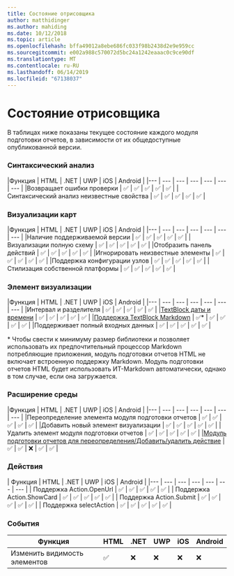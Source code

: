 ```yaml
---
title: Состояние отрисовщика
author: matthidinger
ms.author: mahiding
ms.date: 10/12/2018
ms.topic: article
ms.openlocfilehash: bffa49012a8ebe686fc033f98b2438d2e9e959cc
ms.sourcegitcommit: e002a988c570072d5bc24a1242eaaac0c9ce90df
ms.translationtype: MT
ms.contentlocale: ru-RU
ms.lasthandoff: 06/14/2019
ms.locfileid: "67138037"
---
```

# <a name="renderer-status"></a>Состояние отрисовщика
В таблицах ниже показаны текущее состояние каждого модуля подготовки отчетов, в зависимости от их общедоступные опубликованной версии.

### <a name="parsing"></a>Синтаксический анализ

|Функция | HTML | .NET | UWP | iOS | Android |
|--- | --- | --- | --- | --- | --- | --- |
|Возвращает ошибки проверки | ✅ | ✅ | ✅ | ✅ | ✅ |
|Синтаксический анализ неизвестные свойства | ✅ | ✅ | ✅ | ✅ | ✅ |

### <a name="card-rendering"></a>Визуализации карт

|Функция | HTML | .NET | UWP | iOS | Android |
|--- | --- | --- | --- | --- | --- | --- |
|Наличие поддерживаемой версии | ✅ | ✅ | ✅ | ✅ | ✅  |
|Визуализации полную схему | ✅ | ✅ | ✅ | ✅ | ✅ |
|Отобразить панель действий | ✅ | ✅ | ✅ | ✅ | ✅ |
|Игнорировать неизвестные элементы | ✅ | ✅ | ✅ | ✅ | ✅ |
|Поддержка конфигурации узлов | ✅ | ✅ | ✅ | ✅ | ✅ |
|Стилизация собственной платформы | ✅ | ✅ | ✅ | ✅ | ✅ |

### <a name="element-rendering"></a>Элемент визуализации

|Функция | HTML | .NET | UWP | iOS | Android |
|--- | --- | --- | --- | --- | --- | --- |
|Интервал и разделителя | ✅ | ✅ | ✅ | ✅ | ✅ |
|[TextBlock даты и времени](../authoring-cards/text-features.md#datetime-formatting-and-localization) | ✅ | ✅ | ✅ | ✅ | ✅ |
|[Поддержка TextBlock Markdown](../authoring-cards/text-features.md#markdown) | ✅* | ✅ | ✅ | ✅ | ✅ |
|Поддерживает полный входных данных | ✅ | ✅ | ✅ | ✅ | ✅ |

\* Чтобы свести к минимуму размер библиотеки и позволяет использовать их предпочтительный процессор Markdown потребляющие приложения, модуль подготовки отчетов HTML не включает встроенную поддержку Markdown. Модуль подготовки отчетов HTML будет использовать ИТ-Markdown автоматически, однако в том случае, если она загружается.

### <a name="extensibility"></a>Расширение среды

|Функция | HTML | .NET | UWP | iOS | Android |
|--- | --- | --- | --- | --- | --- | --- |
|Переопределение элемента модуля подготовки отчетов | ✅ | ✅ | ✅ | ✅ | ✅ |
|Добавить новый элемент визуализации | ✅ | ✅ | ✅ | ✅ | ✅ |
|Удалить элемент модуля подготовки отчетов | ✅ | ✅ | ✅ | ✅ | ✅ |
|[Модуль подготовки отчетов для переопределения/Добавить/удалить действие](https://github.com/Microsoft/AdaptiveCards/issues/1671) | ✅ | ✅ | ❌ | ✅ | ✅ |

### <a name="actions"></a>Действия

| Функция | HTML | .NET | UWP | iOS | Android |
|--- | --- | --- | --- | --- | --- | --- |
| Поддержка Action.OpenUrl | ✅ | ✅ | ✅ | ✅ | ✅  |
| Поддержка Action.ShowCard  | ✅ | ✅ | ✅ | ✅ | ✅ |
| Поддержка Action.Submit  | ✅ | ✅ | ✅ | ✅ | ✅  |
| Поддержка selectAction | ✅ | ✅ | ✅ | ✅ | ✅ |

### <a name="events"></a>События

|       Функция        | HTML | .NET | UWP | iOS | Android | 
|----------------------------|------|------|-----|-----|---------|
| Изменить видимость элементов |  ✅   |  ❌   |  ❌  |  ❌  | ❌ |

